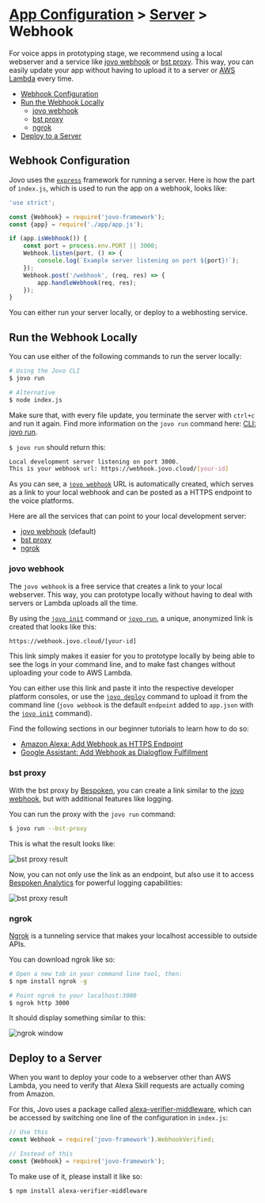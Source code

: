 # [App Configuration](../) > [Server](README.md) > Webhook

For voice apps in prototyping stage, we recommend using a local webserver and a service like [jovo webhook](#jovo-webhook) or [bst proxy](#bst-proxy). This way, you can easily update your app without having to upload it to a server or [AWS Lambda](./aws-lambda.md './aws-lambda') every time.

* [Webhook Configuration](#webhook-configuration)
* [Run the Webhook Locally](#run-the-webhook-locally)
  * [jovo webhook](#jovo-webhook)
  * [bst proxy](#bst-proxy)
  * [ngrok](#ngrok)
* [Deploy to a Server](#deploy-to-a-server)


## Webhook Configuration

Jovo uses the [`express`](https://expressjs.com/) framework for running a server. Here is how the part of `index.js`, which is used to run the app on a webhook, looks like:

```javascript
'use strict';

const {Webhook} = require('jovo-framework');
const {app} = require('./app/app.js');

if (app.isWebhook()) {
    const port = process.env.PORT || 3000;
    Webhook.listen(port, () => {
        console.log(`Example server listening on port ${port}!`);
    });
    Webhook.post('/webhook', (req, res) => {
        app.handleWebhook(req, res);
    });
}
```

You can either run your server locally, or deploy to a webhosting service.


## Run the Webhook Locally

You can use either of the following commands to run the server locally:

```sh
# Using the Jovo CLI
$ jovo run

# Alternative
$ node index.js
```

Make sure that, with every file update, you terminate the server with `ctrl+c` and run it again. Find more information on the `jovo run` command here: [CLI: jovo run](../../02_cli#jovo-run '../cli#jovo-run').

`$ jovo run` should return this:

```sh
Local development server listening on port 3000.
This is your webhook url: https://webhook.jovo.cloud/[your-id]
```

As you can see, a [`jovo webhook`](#jovo-webhook) URL is automatically created, which serves as a link to your local webhook and can be posted as a HTTPS endpoint to the voice platforms.

Here are all the services that can point to your local development server:
* [jovo webhook](#jovo-webhook) (default)
* [bst proxy](#bst-proxy)
* [ngrok](#ngrok)


### jovo webhook

The `jovo webhook` is a free service  that creates a link to your local webserver. This way, you can prototype locally without having to deal with servers or Lambda uploads all the time.

By using the [`jovo init`](../../02_cli#jovo-init '../cli#jovo-init') command or [`jovo run`](../../02_cli#jovo-run '../cli#jovo-run'), a unique, anonymized link is created that looks like this:

```sh
https://webhook.jovo.cloud/[your-id]
```
This link simply makes it easier for you to prototype locally by being able to see the logs in your command line, and to make fast changes without uploading your code to AWS Lambda.

You can either use this link and paste it into the respective developer platform consoles, or use the [`jovo deploy`](../../02_cli#jovo-deploy '../cli#jovo-deploy') command to upload it from the command line (`jovo webhook` is the default `endpoint` added to `app.json` with the [`jovo init`](../../02_cli#jovo-init '../cli#jovo-init') command).

Find the following sections in our beginner tutorials to learn how to do so:

* [Amazon Alexa: Add Webhook as HTTPS Endpoint](https://www.jovo.tech/blog/alexa-skill-tutorial-nodejs/#app-configuration)
* [Google Assistant: Add Webhook as Dialogflow Fulfillment](https://www.jovo.tech/blog/google-action-tutorial-nodejs/#endpoint)


### bst proxy

With the bst proxy by [Bespoken](https://bespoken.io/), you can create a link similar to the [jovo webhook](#jovo-webhook), but with additional features like logging.

You can run the proxy with the `jovo run` command:

```sh
$ jovo run --bst-proxy
```
This is what the result looks like:

![bst proxy result](https://www.jovo.tech/blog/wp-content/uploads/2017/10/terminal-bst-proxy-1.jpg)

Now, you can not only use the link as an endpoint, but also use it to access [Bespoken Analytics](../../06_integrations/analytics#bespoken '../analytics#bespoken') for powerful logging capabilities:

![bst proxy result](https://www.jovo.tech/blog/wp-content/uploads/2017/10/bespoken-logging.jpg)

### ngrok

[Ngrok](https://ngrok.com/) is a tunneling service that makes your localhost accessible to outside APIs.

You can download ngrok like so:

```sh
# Open a new tab in your command line tool, then:
$ npm install ngrok -g

# Point ngrok to your localhost:3000
$ ngrok http 3000
```

It should display something similar to this:

![ngrok window](https://www.jovo.tech/img/docs/building-a-voice-app/webhook-url.jpg)

## Deploy to a Server

When you want to deploy your code to a webserver other than AWS Lambda, you need to verify that Alexa Skill requests are actually coming from Amazon.

For this, Jovo uses a package called [alexa-verifier-middleware](https://github.com/alexa-js/alexa-verifier-middleware), which can be accessed by switching one line of the configuration in `index.js`:

```javascript
// Use this
const Webhook = require('jovo-framework').WebhookVerified;

// Instead of this
const {Webhook} = require('jovo-framework');
```

To make use of it, please install it like so:

```sh
$ npm install alexa-verifier-middleware
```


<!--[metadata]: {"title": "Webhook Configuration", 
                "description": "Find out how to create a webhook for Alexa Skills and Google Actions with the Jovo Framework",
                "activeSections": ["configuration", "server", "webhook"],
                "expandedSections": "configuration",
                "inSections": "configuration",
                "breadCrumbs": {"Docs": "docs/",
				"App Configuration": "docs/configuration",
				"Server": "docs/server",
                                "Webhook": ""
                                },
		"commentsID": "framework/docs/server/webhook",
		"route": "docs/server/webhook"
                }-->
